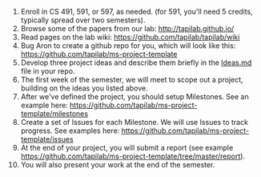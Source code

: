 1. Enroll in CS 491, 591, or 597, as needed. (for 591, you'll need 5 credits, typically spread over two semesters).
2. Browse some of the papers from our lab: <http://tapilab.github.io/>
3. Read pages on the lab wiki: <https://github.com/tapilab/tapilab/wiki>
3. Bug Aron to create a github repo for you, which will look like this: <https://github.com/tapilab/ms-project-template>
4. Develop three project ideas and describe them briefly in the [Ideas.md](docs/Ideas.md) file in your repo.
5. The first week of the semester, we will meet to scope out a project, building on the ideas you listed above.
6. After we've defined the project, you should setup Milestones. See an example here: <https://github.com/tapilab/ms-project-template/milestones>
7. Create a set of Issues for each Milestone. We will use Issues to track progress. See examples here: <https://github.com/tapilab/ms-project-template/issues>
8. At the end of your project, you will submit a report (see example <https://github.com/tapilab/ms-project-template/tree/master/report>). 
9. You will also present your work at the end of the semester.
